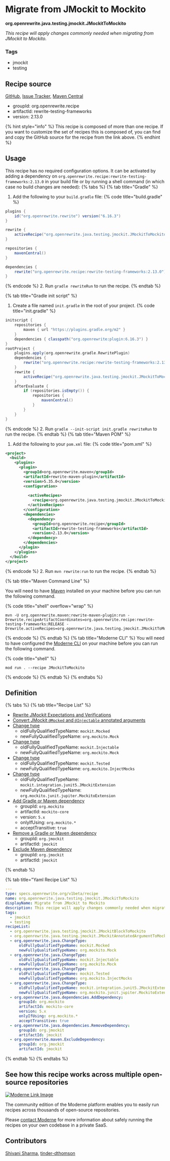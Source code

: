 # Migrate from JMockit to Mockito

**org.openrewrite.java.testing.jmockit.JMockitToMockito**

_This recipe will apply changes commonly needed when migrating from JMockit to Mockito._

### Tags

* jmockit
* testing

## Recipe source

[GitHub](https://github.com/openrewrite/rewrite-testing-frameworks/blob/main/src/main/resources/META-INF/rewrite/jmockit.yml), [Issue Tracker](https://github.com/openrewrite/rewrite-testing-frameworks/issues), [Maven Central](https://central.sonatype.com/artifact/org.openrewrite.recipe/rewrite-testing-frameworks/2.13.0/jar)

* groupId: org.openrewrite.recipe
* artifactId: rewrite-testing-frameworks
* version: 2.13.0

{% hint style="info" %}
This recipe is composed of more than one recipe. If you want to customize the set of recipes this is composed of, you can find and copy the GitHub source for the recipe from the link above.
{% endhint %}

## Usage

This recipe has no required configuration options. It can be activated by adding a dependency on `org.openrewrite.recipe:rewrite-testing-frameworks:2.13.0` in your build file or by running a shell command (in which case no build changes are needed): 
{% tabs %}
{% tab title="Gradle" %}
1. Add the following to your `build.gradle` file:
{% code title="build.gradle" %}
```groovy
plugins {
    id("org.openrewrite.rewrite") version("6.16.3")
}

rewrite {
    activeRecipe("org.openrewrite.java.testing.jmockit.JMockitToMockito")
}

repositories {
    mavenCentral()
}

dependencies {
    rewrite("org.openrewrite.recipe:rewrite-testing-frameworks:2.13.0")
}
```
{% endcode %}
2. Run `gradle rewriteRun` to run the recipe.
{% endtab %}

{% tab title="Gradle init script" %}
1. Create a file named `init.gradle` in the root of your project.
{% code title="init.gradle" %}
```groovy
initscript {
    repositories {
        maven { url "https://plugins.gradle.org/m2" }
    }
    dependencies { classpath("org.openrewrite:plugin:6.16.3") }
}
rootProject {
    plugins.apply(org.openrewrite.gradle.RewritePlugin)
    dependencies {
        rewrite("org.openrewrite.recipe:rewrite-testing-frameworks:2.13.0")
    }
    rewrite {
        activeRecipe("org.openrewrite.java.testing.jmockit.JMockitToMockito")
    }
    afterEvaluate {
        if (repositories.isEmpty()) {
            repositories {
                mavenCentral()
            }
        }
    }
}
```
{% endcode %}
2. Run `gradle --init-script init.gradle rewriteRun` to run the recipe.
{% endtab %}
{% tab title="Maven POM" %}
1. Add the following to your `pom.xml` file:
{% code title="pom.xml" %}
```xml
<project>
  <build>
    <plugins>
      <plugin>
        <groupId>org.openrewrite.maven</groupId>
        <artifactId>rewrite-maven-plugin</artifactId>
        <version>5.35.0</version>
        <configuration>
          
          <activeRecipes>
            <recipe>org.openrewrite.java.testing.jmockit.JMockitToMockito</recipe>
          </activeRecipes>
        </configuration>
        <dependencies>
          <dependency>
            <groupId>org.openrewrite.recipe</groupId>
            <artifactId>rewrite-testing-frameworks</artifactId>
            <version>2.13.0</version>
          </dependency>
        </dependencies>
      </plugin>
    </plugins>
  </build>
</project>
```
{% endcode %}
2. Run `mvn rewrite:run` to run the recipe.
{% endtab %}

{% tab title="Maven Command Line" %}

You will need to have [Maven](https://maven.apache.org/download.cgi) installed on your machine before you can run the following command.

{% code title="shell" overflow="wrap" %}
```shell
mvn -U org.openrewrite.maven:rewrite-maven-plugin:run -Drewrite.recipeArtifactCoordinates=org.openrewrite.recipe:rewrite-testing-frameworks:RELEASE -Drewrite.activeRecipes=org.openrewrite.java.testing.jmockit.JMockitToMockito 
```
{% endcode %}
{% endtab %}
{% tab title="Moderne CLI" %}
You will need to have configured the [Moderne CLI](https://docs.moderne.io/moderne-cli/cli-intro) on your machine before you can run the following command.

{% code title="shell" %}
```shell
mod run . --recipe JMockitToMockito
```
{% endcode %}
{% endtab %}
{% endtabs %}

## Definition

{% tabs %}
{% tab title="Recipe List" %}
* [Rewrite JMockit Expectations and Verifications](../../../java/testing/jmockit/jmockitblocktomockito.md)
* [Convert JMockit `@Mocked` and `@Injectable` annotated arguments](../../../java/testing/jmockit/jmockitannotatedargumenttomockito.md)
* [Change type](../../../java/changetype.md)
  * oldFullyQualifiedTypeName: `mockit.Mocked`
  * newFullyQualifiedTypeName: `org.mockito.Mock`
* [Change type](../../../java/changetype.md)
  * oldFullyQualifiedTypeName: `mockit.Injectable`
  * newFullyQualifiedTypeName: `org.mockito.Mock`
* [Change type](../../../java/changetype.md)
  * oldFullyQualifiedTypeName: `mockit.Tested`
  * newFullyQualifiedTypeName: `org.mockito.InjectMocks`
* [Change type](../../../java/changetype.md)
  * oldFullyQualifiedTypeName: `mockit.integration.junit5.JMockitExtension`
  * newFullyQualifiedTypeName: `org.mockito.junit.jupiter.MockitoExtension`
* [Add Gradle or Maven dependency](../../../java/dependencies/adddependency.md)
  * groupId: `org.mockito`
  * artifactId: `mockito-core`
  * version: `5.x`
  * onlyIfUsing: `org.mockito.*`
  * acceptTransitive: `true`
* [Remove a Gradle or Maven dependency](../../../java/dependencies/removedependency.md)
  * groupId: `org.jmockit`
  * artifactId: `jmockit`
* [Exclude Maven dependency](../../../maven/excludedependency.md)
  * groupId: `org.jmockit`
  * artifactId: `jmockit`

{% endtab %}

{% tab title="Yaml Recipe List" %}
```yaml
---
type: specs.openrewrite.org/v1beta/recipe
name: org.openrewrite.java.testing.jmockit.JMockitToMockito
displayName: Migrate from JMockit to Mockito
description: This recipe will apply changes commonly needed when migrating from JMockit to Mockito.
tags:
  - jmockit
  - testing
recipeList:
  - org.openrewrite.java.testing.jmockit.JMockitBlockToMockito
  - org.openrewrite.java.testing.jmockit.JMockitAnnotatedArgumentToMockito
  - org.openrewrite.java.ChangeType:
      oldFullyQualifiedTypeName: mockit.Mocked
      newFullyQualifiedTypeName: org.mockito.Mock
  - org.openrewrite.java.ChangeType:
      oldFullyQualifiedTypeName: mockit.Injectable
      newFullyQualifiedTypeName: org.mockito.Mock
  - org.openrewrite.java.ChangeType:
      oldFullyQualifiedTypeName: mockit.Tested
      newFullyQualifiedTypeName: org.mockito.InjectMocks
  - org.openrewrite.java.ChangeType:
      oldFullyQualifiedTypeName: mockit.integration.junit5.JMockitExtension
      newFullyQualifiedTypeName: org.mockito.junit.jupiter.MockitoExtension
  - org.openrewrite.java.dependencies.AddDependency:
      groupId: org.mockito
      artifactId: mockito-core
      version: 5.x
      onlyIfUsing: org.mockito.*
      acceptTransitive: true
  - org.openrewrite.java.dependencies.RemoveDependency:
      groupId: org.jmockit
      artifactId: jmockit
  - org.openrewrite.maven.ExcludeDependency:
      groupId: org.jmockit
      artifactId: jmockit

```
{% endtab %}
{% endtabs %}

## See how this recipe works across multiple open-source repositories

[![Moderne Link Image](/.gitbook/assets/ModerneRecipeButton.png)](https://app.moderne.io/recipes/org.openrewrite.java.testing.jmockit.JMockitToMockito)

The community edition of the Moderne platform enables you to easily run recipes across thousands of open-source repositories.

Please [contact Moderne](https://moderne.io/product) for more information about safely running the recipes on your own codebase in a private SaaS.

## Contributors
[Shivani Sharma](mailto:s.happyrose@gmail.com), [tinder-dthomson](mailto:devin.thomson@gotinder.com)

